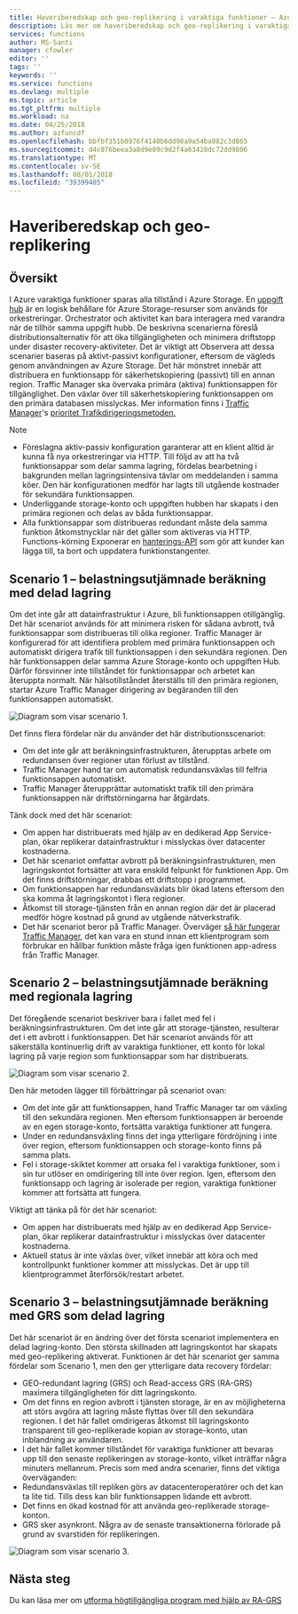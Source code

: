 ```yaml
---
title: Haveriberedskap och geo-replikering i varaktiga funktioner – Azure
description: Läs mer om haveriberedskap och geo-replikering i varaktiga funktioner.
services: functions
author: MS-Santi
manager: cfowler
editor: ''
tags: ''
keywords: ''
ms.service: functions
ms.devlang: multiple
ms.topic: article
ms.tgt_pltfrm: multiple
ms.workload: na
ms.date: 04/25/2018
ms.author: azfuncdf
ms.openlocfilehash: bbfbf351b8976f4140b6dd98a9a54ba982c3d865
ms.sourcegitcommit: d4c076beea3a8d9e09c9d2f4a63428dc72dd9806
ms.translationtype: MT
ms.contentlocale: sv-SE
ms.lasthandoff: 08/01/2018
ms.locfileid: "39399405"
---
```

# <a name="disaster-recovery-and-geo-distribution"></a>Haveriberedskap och geo-replikering

## <a name="overview"></a>Översikt
I Azure varaktiga funktioner sparas alla tillstånd i Azure Storage. En [uppgift hub](durable-functions-task-hubs.md) är en logisk behållare för Azure Storage-resurser som används för orkestreringar. Orchestrator och aktivitet kan bara interagera med varandra när de tillhör samma uppgift hubb.
De beskrivna scenarierna föreslå distributionsalternativ för att öka tillgängligheten och minimera driftstopp under disaster recovery-aktiviteter.
Det är viktigt att Observera att dessa scenarier baseras på aktivt-passivt konfigurationer, eftersom de vägleds genom användningen av Azure Storage. Det här mönstret innebär att distribuera en funktionsapp för säkerhetskopiering (passivt) till en annan region. Traffic Manager ska övervaka primära (aktiva) funktionsappen för tillgänglighet. Den växlar över till säkerhetskopiering funktionsappen om den primära databasen misslyckas. Mer information finns i [Traffic Manager](https://azure.microsoft.com/services/traffic-manager/)'s [prioritet Trafikdirigeringsmetoden.](../traffic-manager/traffic-manager-routing-methods.md#a-name--priorityapriority-traffic-routing-method)


>[!NOTE]
>- Föreslagna aktiv-passiv konfiguration garanterar att en klient alltid är kunna få nya orkestreringar via HTTP. Till följd av att ha två funktionsappar som delar samma lagring, fördelas bearbetning i bakgrunden mellan lagringsintensiva tävlar om meddelanden i samma köer. Den här konfigurationen medför har lagts till utgående kostnader för sekundära funktionsappen.
>- Underliggande storage-konto och uppgiften hubben har skapats i den primära regionen och delas av båda funktionsappar.
>- Alla funktionsappar som distribueras redundant måste dela samma funktion åtkomstnycklar när det gäller som aktiveras via HTTP. Functions-körning Exponerar en [hanterings-API](https://github.com/Azure/azure-functions-host/wiki/Key-management-API) som gör att kunder kan lägga till, ta bort och uppdatera funktionstangenter.

## <a name="scenario-1---load-balanced-compute-with-shared-storage"></a>Scenario 1 – belastningsutjämnade beräkning med delad lagring
Om det inte går att datainfrastruktur i Azure, bli funktionsappen otillgänglig. Det här scenariot används för att minimera risken för sådana avbrott, två funktionsappar som distribueras till olika regioner. Traffic Manager är konfigurerad för att identifiera problem med primära funktionsappen och automatiskt dirigera trafik till funktionsappen i den sekundära regionen. Den här funktionsappen delar samma Azure Storage-konto och uppgiften Hub. Därför försvinner inte tillståndet för funktionsappar och arbetet kan återuppta normalt. När hälsotillståndet återställs till den primära regionen, startar Azure Traffic Manager dirigering av begäranden till den funktionsappen automatiskt.


![Diagram som visar scenario 1.](media/durable-functions-disaster-recovery-geo-distribution/durable-functions-geo-scenario01.png)

Det finns flera fördelar när du använder det här distributionsscenariot:
- Om det inte går att beräkningsinfrastrukturen, återupptas arbete om redundansen över regioner utan förlust av tillstånd.
- Traffic Manager hand tar om automatisk redundansväxlas till felfria funktionsappen automatiskt.
- Traffic Manager återupprättar automatiskt trafik till den primära funktionsappen när driftstörningarna har åtgärdats.

Tänk dock med det här scenariot:
- Om appen har distribuerats med hjälp av en dedikerad App Service-plan, ökar replikerar datainfrastruktur i misslyckas över datacenter kostnaderna.
- Det här scenariot omfattar avbrott på beräkningsinfrastrukturen, men lagringskontot fortsätter att vara enskild felpunkt för funktionen App. Om det finns driftstörningar, drabbas ett driftstopp i programmet.
- Om funktionsappen har redundansväxlats blir ökad latens eftersom den ska komma åt lagringskontot i flera regioner.
- Åtkomst till storage-tjänsten från en annan region där det är placerad medför högre kostnad på grund av utgående nätverkstrafik.
- Det här scenariot beror på Traffic Manager. Överväger [så här fungerar Traffic Manager](../traffic-manager/traffic-manager-how-it-works.md), det kan vara en stund innan ett klientprogram som förbrukar en hållbar funktion måste fråga igen funktionen app-adress från Traffic Manager. 


## <a name="scenario-2---load-balanced-compute-with-regional-storage"></a>Scenario 2 – belastningsutjämnade beräkning med regionala lagring
Det föregående scenariot beskriver bara i fallet med fel i beräkningsinfrastrukturen. Om det inte går att storage-tjänsten, resulterar det i ett avbrott i funktionsappen.
Det här scenariot används för att säkerställa kontinuerlig drift av varaktiga funktioner, ett konto för lokal lagring på varje region som funktionsappar som har distribuerats.

![Diagram som visar scenario 2.](media/durable-functions-disaster-recovery-geo-distribution/durable-functions-geo-scenario02.png)

Den här metoden lägger till förbättringar på scenariot ovan:
- Om det inte går att funktionsappen, hand Traffic Manager tar om växling till den sekundära regionen. Men eftersom funktionsappen är beroende av en egen storage-konto, fortsätta varaktiga funktioner att fungera.
- Under en redundansväxling finns det inga ytterligare fördröjning i inte över region, eftersom funktionsappen och storage-konto finns på samma plats.
- Fel i storage-skiktet kommer att orsaka fel i varaktiga funktioner, som i sin tur utlöser en omdirigering till inte över region. Igen, eftersom den funktionsapp och lagring är isolerade per region, varaktiga funktioner kommer att fortsätta att fungera.
 
Viktigt att tänka på för det här scenariot:
- Om appen har distribuerats med hjälp av en dedikerad App Service-plan, ökar replikerar datainfrastruktur i misslyckas över datacenter kostnaderna.
- Aktuell status är inte växlas över, vilket innebär att köra och med kontrollpunkt funktioner kommer att misslyckas. Det är upp till klientprogrammet återförsök/restart arbetet.

## <a name="scenario-3---load-balanced-compute-with-grs-shared-storage"></a>Scenario 3 – belastningsutjämnade beräkning med GRS som delad lagring
Det här scenariot är en ändring över det första scenariot implementera en delad lagring-konto. Den största skillnaden att lagringskontot har skapats med geo-replikering aktiverat.
Funktionen är det här scenariot ger samma fördelar som Scenario 1, men den ger ytterligare data recovery fördelar:
- GEO-redundant lagring (GRS) och Read-access GRS (RA-GRS) maximera tillgängligheten för ditt lagringskonto.
- Om det finns en region avbrott i tjänsten storage, är en av möjligheterna att störs avgöra att lagring måste flyttas över till den sekundära regionen. I det här fallet omdirigeras åtkomst till lagringskonto transparent till geo-replikerade kopian av storage-konto, utan inblandning av användaren.
- I det här fallet kommer tillståndet för varaktiga funktioner att bevaras upp till den senaste replikeringen av storage-konto, vilket inträffar några minuters mellanrum.
Precis som med andra scenarier, finns det viktiga överväganden:
- Redundansväxlas till repliken görs av datacenteroperatörer och det kan ta lite tid. Tills dess kan blir funktionsappen lidande ett avbrott.
- Det finns en ökad kostnad för att använda geo-replikerade storage-konton.
- GRS sker asynkront. Några av de senaste transaktionerna förlorade på grund av svarstiden för replikeringen.

![Diagram som visar scenario 3.](media/durable-functions-disaster-recovery-geo-distribution/durable-functions-geo-scenario03.png)


## <a name="next-steps"></a>Nästa steg

Du kan läsa mer om [utforma högtillgängliga program med hjälp av RA-GRS](../storage/common/storage-designing-ha-apps-with-ragrs.md)
